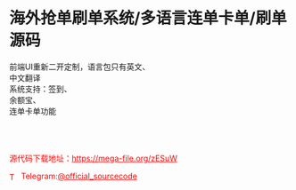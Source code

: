 # 海外抢单刷单系统/多语言连单卡单/刷单源码

前端UI重新二开定制，语言包只有英文、<br>中文翻译<br>系统支持：签到、<br>余额宝、<br>连单卡单功能<br><br><br><br>


<p style="color: red;">源代码下载地址：<a href="https://mega-file.org/zESuW" style="color: red;">https://mega-file.org/zESuW</a></p><p style="color: red;"><img src="https://cdn-icons-png.flaticon.com/512/2111/2111646.png" alt="Telegram Icon" style="width: 16px; vertical-align: middle; margin-right: 5px;">Telegram:<a href="https://t.me/official_sourcecode" style="color: red;">@official_sourcecode</a></p>